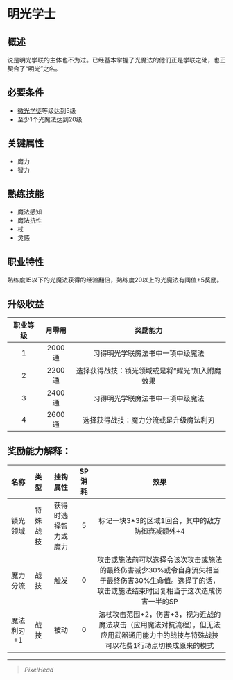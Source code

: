 # 明光学士

## 概述

说是明光学联的主体也不为过。已经基本掌握了光魔法的他们正是学联之础，也正契合了“明光”之名。

## 必要条件

* <a href="../lightApprentice" target="_blank">微光学徒</a>等级达到5级
* 至少1个光魔法达到20级

## 关键属性

* 魔力
* 智力

## 熟练技能

* 魔法感知
* 魔法抗性
* 杖
* 灵感
  
## 职业特性

熟练度15以下的光魔法获得的经验翻倍，熟练度20以上的光魔法有阈值+5奖励。

## 升级收益

职业等级|月零用|奖励能力
:--:|:--:|:--:
1|2000通|习得明光学联魔法书中一项中级魔法
2|2200通|选择获得战技：锁光领域或是将“耀光”加入附魔效果
3|2400通|习得明光学联魔法书中一项中级魔法
4|2600通|选择获得战技：魔力分流或是升级魔法利刃


## 奖励能力解释：

名称|类型|挂钩属性|SP消耗|效果
:--:|:--:|:--:|:--:|:--:
锁光领域|特殊战技|获得时选择智力或魔力|5|标记一块3*3的区域1回合，其中的敌方防御衰减额外+4
魔力分流|战技|触发|0|攻击或施法前可以选择令该次攻击或施法的最终伤害减少30%或令自身流失相当于最终伤害30%生命值。选择了的话，攻击或施法结束时回复相当于这次造成伤害一半的SP
魔法利刃+1|战技|被动|0|法杖攻击范围+2，伤害+3，视为近战的魔法攻击（应用魔法对抗流程），但无法应用武器通用能力中的战技与特殊战技<br>可以花费1行动点切换成原来的模式

---

> *PixelHead*